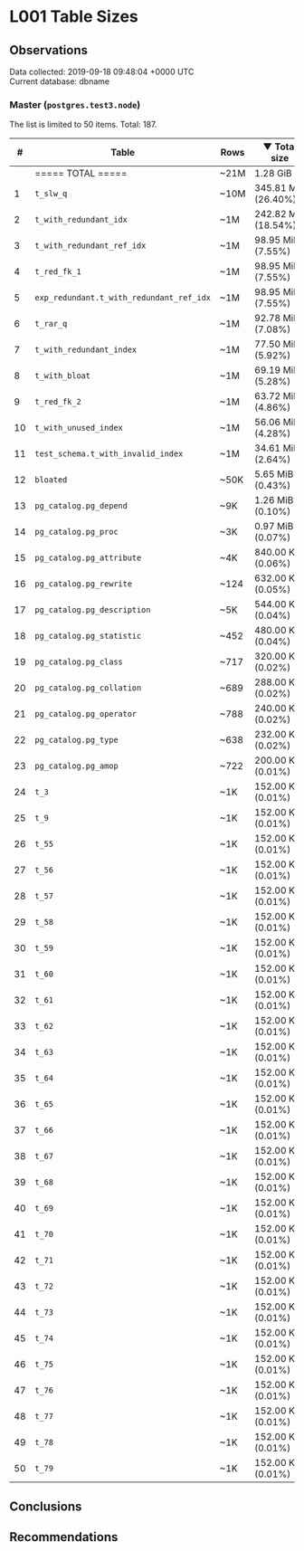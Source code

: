 # L001 Table Sizes #

## Observations ##
Data collected: 2019-09-18 09:48:04 +0000 UTC  
Current database: dbname  



### Master (`postgres.test3.node`) ###
The list is limited to 50 items. Total: 187.  

| \# | Table | Rows | &#9660;&nbsp;Total size | Table size | Index(es) Size | TOAST Size |
|---|---|------|------------|------------|----------------|------------|
|&nbsp;|===== TOTAL ===== |~21M |1.28&nbsp;GiB |780.52&nbsp;MiB |528.66&nbsp;MiB |632.00&nbsp;KiB |
|1 |`t_slw_q` | ~10M |345.81&nbsp;MiB (26.40%) |345.81&nbsp;MiB (44.30%) |0.00&nbsp;bytes (0.00%) | |
|2 |`t_with_redundant_idx` | ~1M |242.82&nbsp;MiB (18.54%) |49.81&nbsp;MiB (6.38%) |193.01&nbsp;MiB (36.51%) | |
|3 |`t_with_redundant_ref_idx` | ~1M |98.95&nbsp;MiB (7.55%) |34.61&nbsp;MiB (4.43%) |64.34&nbsp;MiB (12.17%) | |
|4 |`t_red_fk_1` | ~1M |98.95&nbsp;MiB (7.55%) |34.61&nbsp;MiB (4.43%) |64.34&nbsp;MiB (12.17%) | |
|5 |`exp_redundant.t_with_redundant_ref_idx` | ~1M |98.95&nbsp;MiB (7.55%) |34.61&nbsp;MiB (4.43%) |64.34&nbsp;MiB (12.17%) | |
|6 |`t_rar_q` | ~1M |92.78&nbsp;MiB (7.08%) |49.92&nbsp;MiB (6.40%) |42.86&nbsp;MiB (8.11%) | |
|7 |`t_with_redundant_index` | ~1M |77.50&nbsp;MiB (5.92%) |34.61&nbsp;MiB (4.43%) |42.90&nbsp;MiB (8.11%) | |
|8 |`t_with_bloat` | ~1M |69.19&nbsp;MiB (5.28%) |69.19&nbsp;MiB (8.86%) |0.00&nbsp;bytes (0.00%) | |
|9 |`t_red_fk_2` | ~1M |63.72&nbsp;MiB (4.86%) |42.28&nbsp;MiB (5.42%) |21.45&nbsp;MiB (4.06%) | |
|10 |`t_with_unused_index` | ~1M |56.06&nbsp;MiB (4.28%) |34.61&nbsp;MiB (4.43%) |21.45&nbsp;MiB (4.06%) | |
|11 |`test_schema.t_with_invalid_index` | ~1M |34.61&nbsp;MiB (2.64%) |34.61&nbsp;MiB (4.43%) |0.00&nbsp;bytes (0.00%) | |
|12 |`bloated` | ~50K |5.65&nbsp;MiB (0.43%) |3.50&nbsp;MiB (0.45%) |2.16&nbsp;MiB (0.41%) | |
|13 |`pg_catalog.pg_depend` | ~9K |1.26&nbsp;MiB (0.10%) |520.00&nbsp;KiB (0.07%) |768.00&nbsp;KiB (0.14%) | |
|14 |`pg_catalog.pg_proc` | ~3K |0.97&nbsp;MiB (0.07%) |640.00&nbsp;KiB (0.08%) |344.00&nbsp;KiB (0.06%) |8.00&nbsp;KiB (1.27%) |
|15 |`pg_catalog.pg_attribute` | ~4K |840.00&nbsp;KiB (0.06%) |592.00&nbsp;KiB (0.07%) |248.00&nbsp;KiB (0.05%) | |
|16 |`pg_catalog.pg_rewrite` | ~124 |632.00&nbsp;KiB (0.05%) |136.00&nbsp;KiB (0.02%) |32.00&nbsp;KiB (0.01%) |464.00&nbsp;KiB (73.42%) |
|17 |`pg_catalog.pg_description` | ~5K |544.00&nbsp;KiB (0.04%) |352.00&nbsp;KiB (0.04%) |184.00&nbsp;KiB (0.03%) |8.00&nbsp;KiB (1.27%) |
|18 |`pg_catalog.pg_statistic` | ~452 |480.00&nbsp;KiB (0.04%) |352.00&nbsp;KiB (0.04%) |40.00&nbsp;KiB (0.01%) |88.00&nbsp;KiB (13.92%) |
|19 |`pg_catalog.pg_class` | ~717 |320.00&nbsp;KiB (0.02%) |176.00&nbsp;KiB (0.02%) |144.00&nbsp;KiB (0.03%) | |
|20 |`pg_catalog.pg_collation` | ~689 |288.00&nbsp;KiB (0.02%) |208.00&nbsp;KiB (0.03%) |80.00&nbsp;KiB (0.01%) | |
|21 |`pg_catalog.pg_operator` | ~788 |240.00&nbsp;KiB (0.02%) |152.00&nbsp;KiB (0.02%) |88.00&nbsp;KiB (0.02%) | |
|22 |`pg_catalog.pg_type` | ~638 |232.00&nbsp;KiB (0.02%) |152.00&nbsp;KiB (0.02%) |80.00&nbsp;KiB (0.01%) | |
|23 |`pg_catalog.pg_amop` | ~722 |200.00&nbsp;KiB (0.01%) |88.00&nbsp;KiB (0.01%) |112.00&nbsp;KiB (0.02%) | |
|24 |`t_3` | ~1K |152.00&nbsp;KiB (0.01%) |72.00&nbsp;KiB (0.01%) |80.00&nbsp;KiB (0.01%) | |
|25 |`t_9` | ~1K |152.00&nbsp;KiB (0.01%) |72.00&nbsp;KiB (0.01%) |80.00&nbsp;KiB (0.01%) | |
|26 |`t_55` | ~1K |152.00&nbsp;KiB (0.01%) |72.00&nbsp;KiB (0.01%) |80.00&nbsp;KiB (0.01%) | |
|27 |`t_56` | ~1K |152.00&nbsp;KiB (0.01%) |72.00&nbsp;KiB (0.01%) |80.00&nbsp;KiB (0.01%) | |
|28 |`t_57` | ~1K |152.00&nbsp;KiB (0.01%) |72.00&nbsp;KiB (0.01%) |80.00&nbsp;KiB (0.01%) | |
|29 |`t_58` | ~1K |152.00&nbsp;KiB (0.01%) |72.00&nbsp;KiB (0.01%) |80.00&nbsp;KiB (0.01%) | |
|30 |`t_59` | ~1K |152.00&nbsp;KiB (0.01%) |72.00&nbsp;KiB (0.01%) |80.00&nbsp;KiB (0.01%) | |
|31 |`t_60` | ~1K |152.00&nbsp;KiB (0.01%) |72.00&nbsp;KiB (0.01%) |80.00&nbsp;KiB (0.01%) | |
|32 |`t_61` | ~1K |152.00&nbsp;KiB (0.01%) |72.00&nbsp;KiB (0.01%) |80.00&nbsp;KiB (0.01%) | |
|33 |`t_62` | ~1K |152.00&nbsp;KiB (0.01%) |72.00&nbsp;KiB (0.01%) |80.00&nbsp;KiB (0.01%) | |
|34 |`t_63` | ~1K |152.00&nbsp;KiB (0.01%) |72.00&nbsp;KiB (0.01%) |80.00&nbsp;KiB (0.01%) | |
|35 |`t_64` | ~1K |152.00&nbsp;KiB (0.01%) |72.00&nbsp;KiB (0.01%) |80.00&nbsp;KiB (0.01%) | |
|36 |`t_65` | ~1K |152.00&nbsp;KiB (0.01%) |72.00&nbsp;KiB (0.01%) |80.00&nbsp;KiB (0.01%) | |
|37 |`t_66` | ~1K |152.00&nbsp;KiB (0.01%) |72.00&nbsp;KiB (0.01%) |80.00&nbsp;KiB (0.01%) | |
|38 |`t_67` | ~1K |152.00&nbsp;KiB (0.01%) |72.00&nbsp;KiB (0.01%) |80.00&nbsp;KiB (0.01%) | |
|39 |`t_68` | ~1K |152.00&nbsp;KiB (0.01%) |72.00&nbsp;KiB (0.01%) |80.00&nbsp;KiB (0.01%) | |
|40 |`t_69` | ~1K |152.00&nbsp;KiB (0.01%) |72.00&nbsp;KiB (0.01%) |80.00&nbsp;KiB (0.01%) | |
|41 |`t_70` | ~1K |152.00&nbsp;KiB (0.01%) |72.00&nbsp;KiB (0.01%) |80.00&nbsp;KiB (0.01%) | |
|42 |`t_71` | ~1K |152.00&nbsp;KiB (0.01%) |72.00&nbsp;KiB (0.01%) |80.00&nbsp;KiB (0.01%) | |
|43 |`t_72` | ~1K |152.00&nbsp;KiB (0.01%) |72.00&nbsp;KiB (0.01%) |80.00&nbsp;KiB (0.01%) | |
|44 |`t_73` | ~1K |152.00&nbsp;KiB (0.01%) |72.00&nbsp;KiB (0.01%) |80.00&nbsp;KiB (0.01%) | |
|45 |`t_74` | ~1K |152.00&nbsp;KiB (0.01%) |72.00&nbsp;KiB (0.01%) |80.00&nbsp;KiB (0.01%) | |
|46 |`t_75` | ~1K |152.00&nbsp;KiB (0.01%) |72.00&nbsp;KiB (0.01%) |80.00&nbsp;KiB (0.01%) | |
|47 |`t_76` | ~1K |152.00&nbsp;KiB (0.01%) |72.00&nbsp;KiB (0.01%) |80.00&nbsp;KiB (0.01%) | |
|48 |`t_77` | ~1K |152.00&nbsp;KiB (0.01%) |72.00&nbsp;KiB (0.01%) |80.00&nbsp;KiB (0.01%) | |
|49 |`t_78` | ~1K |152.00&nbsp;KiB (0.01%) |72.00&nbsp;KiB (0.01%) |80.00&nbsp;KiB (0.01%) | |
|50 |`t_79` | ~1K |152.00&nbsp;KiB (0.01%) |72.00&nbsp;KiB (0.01%) |80.00&nbsp;KiB (0.01%) | |


## Conclusions ##


## Recommendations ##

